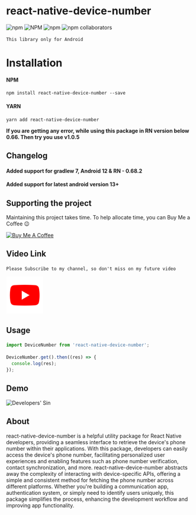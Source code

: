 # react-native-device-number

![npm](https://img.shields.io/npm/dt/react-native-device-number?style=flat-square) ![NPM](https://img.shields.io/npm/l/react-native-device-number?style=flat-square) ![npm](https://img.shields.io/npm/v/react-native-device-number?style=flat-square) ![npm collaborators](https://img.shields.io/npm/collaborators/react-native-device-number?style=flat-square)

`This library only for Android`

# Installation
#### NPM
```shell
npm install react-native-device-number --save
```

#### YARN
```shell
yarn add react-native-device-number
```
**If you are getting any error, while using this package in RN version below 0.66. Then try you use v1.0.5**

## Changelog

#### Added support for gradlew 7, Android 12 & RN - 0.68.2
#### Added support for latest android version 13+

## Supporting the project

Maintaining this project takes time. To help allocate time, you can Buy Me a Coffee :wink:

<a href="https://www.buymeacoffee.com/mdrajibsk8" target="_blank"><img src="https://cdn.buymeacoffee.com/buttons/default-orange.png" alt="Buy Me A Coffee" width="200" height="50" ></a>

## Video Link

`Please Subscribe to my channel, so don't miss on my future video`

<a href="https://www.youtube.com/watch?v=qRPx_9wnZ3k&ab_channel=Developer%27sSin" target="_blank"><img src="https://github.com/mdrajibsk8/React-Native-Push-Notification-Firebase7/blob/master/de1c91788be0d791135736995109272a.png?raw=true" alt="View Video" width="100" height="100" ></a>

## Usage

```javascript
import DeviceNumber from 'react-native-device-number';

DeviceNumber.get().then((res) => {
  console.log(res);
});
```

## Demo

<img src="https://raw.githubusercontent.com/mdrajibsk8/react-native-device-number/master/img.png?raw=true" alt="Developers' Sin" width="250" height="450" >

## About
react-native-device-number is a helpful utility package for React Native developers, providing a seamless interface to retrieve the device's phone number within their applications. With this package, developers can easily access the device's phone number, facilitating personalized user experiences and enabling features such as phone number verification, contact synchronization, and more. react-native-device-number abstracts away the complexity of interacting with device-specific APIs, offering a simple and consistent method for fetching the phone number across different platforms. Whether you're building a communication app, authentication system, or simply need to identify users uniquely, this package simplifies the process, enhancing the development workflow and improving app functionality.
